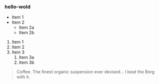 ### hello-wold
* Item 1
* Item 2
  * Item 2a
  * Item 2b 
   

1. Item 1
1. Item 2
1. Item 3
   1. Item 3a
   1. Item 3b
> Coffee. The finest organic suspension ever devised... I beat the Borg with it.
